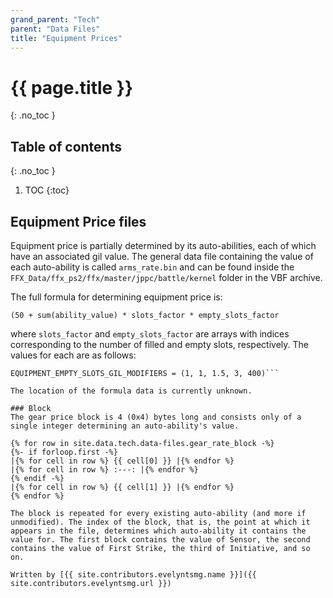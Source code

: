 ```yaml
---
grand_parent: "Tech"
parent: "Data Files"
title: "Equipment Prices"
---
```

# {{ page.title }}
{: .no_toc }

## Table of contents
{: .no_toc }

1. TOC
{:toc}

## Equipment Price files
Equipment price is partially determined by its auto-abilities, each of which have an associated gil value. The general data file containing the value of each auto-ability is called `arms_rate.bin` and can be found inside the `FFX_Data/ffx_ps2/ffx/master/jppc/battle/kernel` folder in the VBF archive.

The full formula for determining equipment price is:

```(50 + sum(ability_value) * slots_factor * empty_slots_factor```

where `slots_factor` and `empty_slots_factor` are arrays with indices corresponding to the number of filled and empty slots, respectively. The values for each are as follows:

```EQUIPMENT_SLOTS_GIL_MODIFIERS = (1, 1, 1.5, 3, 5)
EQUIPMENT_EMPTY_SLOTS_GIL_MODIFIERS = (1, 1, 1.5, 3, 400)```

The location of the formula data is currently unknown.

### Block
The gear price block is 4 (0x4) bytes long and consists only of a single integer determining an auto-ability's value.

{% for row in site.data.tech.data-files.gear_rate_block -%}
{%- if forloop.first -%}
|{% for cell in row %} {{ cell[0] }} |{% endfor %}
|{% for cell in row %} :---: |{% endfor %}
{% endif -%}
|{% for cell in row %} {{ cell[1] }} |{% endfor %}
{% endfor %}

The block is repeated for every existing auto-ability (and more if unmodified). The index of the block, that is, the point at which it appears in the file, determines which auto-ability it contains the value for. The first block contains the value of Sensor, the second contains the value of First Strike, the third of Initiative, and so on.

Written by [{{ site.contributors.evelyntsmg.name }}]({{ site.contributors.evelyntsmg.url }})